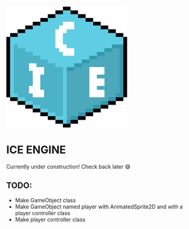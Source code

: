 ![ICE logo](img/ICE.png)
# ICE ENGINE

Currently under construction! Check back later 😅

## TODO:
- Make GameObject class
- Make GameObject named player with AnimatedSprite2D and with a player controller class
- Make player controller class